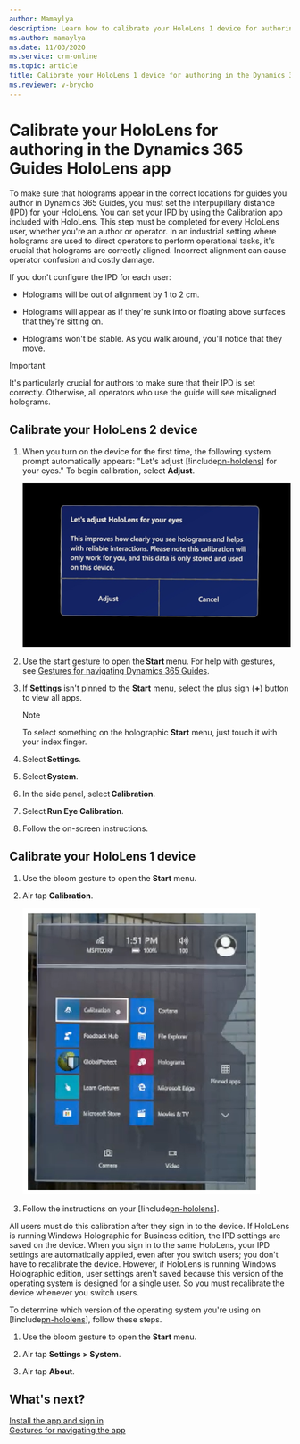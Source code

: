 ```yaml
---
author: Mamaylya
description: Learn how to calibrate your HoloLens 1 device for authoring in the Microsoft Dynamics 365 Guides HoloLens app.
ms.author: mamaylya
ms.date: 11/03/2020
ms.service: crm-online
ms.topic: article
title: Calibrate your HoloLens 1 device for authoring in the Dynamics 365 Guides HoloLens app
ms.reviewer: v-brycho
---
```


# Calibrate your HoloLens for authoring in the Dynamics 365 Guides HoloLens app

To make sure that holograms appear in the correct locations for guides you author in Dynamics 365 Guides, you must set the interpupillary distance (IPD) for your HoloLens. You can set your IPD by using the Calibration app included with HoloLens. This step must be completed for every HoloLens user, whether you're an author or operator. In an industrial setting where holograms are used to direct operators to perform operational tasks, it's crucial that holograms are correctly aligned. Incorrect alignment can cause operator confusion and costly damage. 

If you don't configure the IPD for each user:

- Holograms will be out of alignment by 1 to 2 cm.

- Holograms will appear as if they're sunk into or floating above surfaces that they're sitting on.

- Holograms won't be stable. As you walk around, you'll notice that they move.

> [!IMPORTANT]
> It's particularly crucial for authors to make sure that their IPD is set correctly. Otherwise, all operators who use the guide will see misaligned holograms.

## Calibrate your HoloLens 2 device

1. When you turn on the device for the first time, the following system prompt automatically appears: "Let's adjust [!include[pn-hololens](../includes/pn-hololens.md)] for your eyes." To begin calibration, select **Adjust**.

    ![Adjust prompt](media/adjust-prompt-HL2-calibration.png "Adjust prompt")

2. Use the start gesture to open the **Start** menu. For help with gestures, see [Gestures for navigating Dynamics 365 Guides](authoring-gestures-HL2.md).

3. If **Settings** isn't pinned to the **Start** menu, select the plus sign (**+**) button to view all apps.

    > [!NOTE]
    > To select something on the holographic **Start** menu, just touch it with your index finger.

4. Select **Settings**.

5. Select **System**.

6. In the side panel, select **Calibration**.

7. Select **Run Eye Calibration**.

8. Follow the on-screen instructions.

## Calibrate your HoloLens 1 device

1. Use the bloom gesture to open the **Start** menu.

2. Air tap **Calibration**.

    ![Calibration button](media/hololens-calibration.PNG "Calibration button")

3. Follow the instructions on your [!include[pn-hololens](../includes/pn-hololens.md)].

All users must do this calibration after they sign in to the device. If HoloLens is running Windows Holographic for Business edition, the IPD settings are saved on the device. When you sign in to the same HoloLens, your IPD settings are automatically applied, even after you switch users; you don't have to recalibrate the device. However, if HoloLens is running Windows Holographic edition, user settings aren't saved because this version of the operating system is designed for a single user. So you must recalibrate the device whenever you switch users.

To determine which version of the operating system you're using on [!include[pn-hololens](../includes/pn-hololens.md)], follow these steps.

1. Use the bloom gesture to open the **Start** menu.

2. Air tap **Settings \> System**.

3. Air tap **About**.

## What's next?

[Install the app and sign in](install-sign-in-hololens-app.md)<br>
[Gestures for navigating the app](author-gestures.md)<br>
